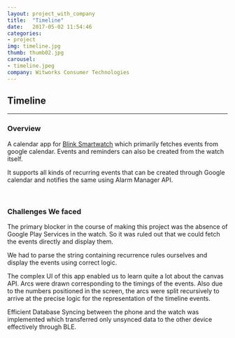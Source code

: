 ```yaml
---
layout: project_with_company
title:  "Timeline"
date:   2017-05-02 11:54:46
categories:
- project
img: timeline.jpg
thumb: thumb02.jpg
carousel:
- timeline.jpeg
company: Witworks Consumer Technologies
---
```

## Timeline
------------

### Overview
A calendar app for [Blink Smartwatch](https://blink.watch) which primarily fetches events from google calendar. Events and reminders can also be created from the watch itself.

It supports all kinds of recurring events that can be created through Google calendar and notifies the same using Alarm Manager API.

<br>

### Challenges We faced
The primary blocker in the course of making this project was the absence of Google Play Services in the watch. So it was ruled out that we could fetch the events directly and display them.

We had to parse the string containing recurrence rules ourselves and display the events using correct logic.

The complex UI of this app enabled us to learn quite a lot about the canvas API. Arcs were drawn corresponding to the timings of the events. Also due to the numbers positioned in the screen, the arcs were split recursively to arrive at the precise logic for the representation of the timeline events.

Efficient Database Syncing between the phone and the watch was implemented which transferred only unsynced data to the other device effectively through BLE.